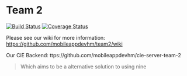 # Team 2
[![Build Status](https://travis-ci.org/mobileappdevhm/team2.svg?branch=sprint2)](https://travis-ci.org/mobileappdevhm/team2)
[![Coverage Status](https://coveralls.io/repos/github/mobileappdevhm/team2/badge.svg?branch=sprint2)](https://coveralls.io/github/mobileappdevhm/team2?branch=sprint2)

Please see our wiki for more information: https://github.com/mobileappdevhm/team2/wiki



Our CiE Backend: ttps://github.com/mobileappdevhm/cie-server-team-2

> Which aims to be a alternative solution to using nine


